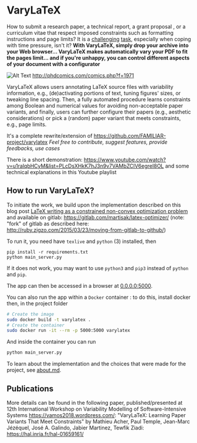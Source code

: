 # VaryLaTeX

How to submit a research paper, a technical report, a grant proposal , or a curriculum vitae that respect imposed constraints such as formatting instructions and page limits? It is a [challenging](https://twitter.com/mark_riedl/status/1219800144188772354) [task](https://twitter.com/zacharylipton/status/1282700969386684422), especially when coping with time pressure, isn't it? 
**With VaryLaTeX, simply drop your archive into your Web browser... VaryLaTeX makes automatically vary your PDF to fit the pages limit... and if you're unhappy, you can control different aspects of your document with a configurator** 

![Alt Text](http://phdcomics.com/comics/archive/phd090617s.gif)
http://phdcomics.com/comics.php?f=1971

VaryLaTeX allows users annotating LaTeX source files with variability information, e.g., (de)activating portions of text, tuning figures' sizes, or tweaking line spacing. Then, a fully automated procedure learns constraints among Boolean and numerical values for avoiding non-acceptable paper variants, and finally, users can further configure their papers (e.g., aesthetic considerations) or pick a (random) paper variant that meets constraints, e.g., page limits. 

It's a complete rewrite/extension of https://github.com/FAMILIAR-project/varylatex 
*Feel free to contribute, suggest features, provide feedbacks, use cases* 

There is a short demonstration: https://www.youtube.com/watch?v=u1ralqbHCyM&list=PLcDsXHkK7hJ3n9v7VAMbZCIV6egreI8OL and some technical explanations in this Youtube playlist

## How to run VaryLaTeX?

To initiate the work, we build upon the implementation described on this blog post [LaTeX writing as a constrained non-convex optimization problem](https://blog.martisak.se/2020/06/06/latex-optimizer/) and available on gitlab: https://gitlab.com/martisak/latex-optimizer/ 
(note: "fork" of gitlab as described here: http://ruby.zigzo.com/2015/03/23/moving-from-gitlab-to-github/) 

To run it, you need have `texlive` and `python` (3) installed, then
```
pip install -r requirements.txt
python main_server.py
```
If it does not work, you may want to use `python3` and `pip3` instead of `python` and `pip`.

The app can then be accessed in a browser at [0.0.0.0:5000](http://0.0.0.0:5000/).

You can also run the app within a `Docker` container : to do this, install docker then, in the project folder
```bash
# Create the image
sudo docker build -t varylatex .
# Create the container
sudo docker run -it --rm -p 5000:5000 varylatex
```
And inside the container you can run
```bash
python main_server.py
```

To learn about the implementation and the choices that were made for the project, see [about.md](docs/about.md).

## Publications

More details can be found in the following paper, published/presented at 12th International Workshop on Variability Modelling of Software-Intensive Systems https://vamos2018.wordpress.com/:
"VaryLaTeX: Learning Paper Variants That Meet Constraints" by Mathieu Acher, Paul Temple, Jean-Marc Jézéquel, José A. Galindo, Jabier Martinez, Tewfik Ziadi: https://hal.inria.fr/hal-01659161/
